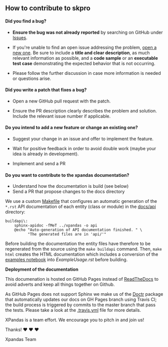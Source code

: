## How to contribute to skpro

#### **Did you find a bug?**

* **Ensure the bug was not already reported** by searching on GitHub under [Issues](https://github.com/kiraly-group/xpandas/issues).

* If you're unable to find an open issue addressing the problem, [open a new one](https://github.com/kiraly-group/xpandas/issues/new). Be sure to include a **title and clear description**, as much relevant information as possible, and a **code sample** or an **executable test case** demonstrating the expected behavior that is not occurring.

* Please follow the further discussion in case more information is needed or questions arise.

#### **Did you write a patch that fixes a bug?**

* Open a new GitHub pull request with the patch.

* Ensure the PR description clearly describes the problem and solution. Include the relevant issue number if applicable.

#### **Do you intend to add a new feature or change an existing one?**

* Suggest your change in an issue and offer to implement the feature. 

* Wait for positive feedback in order to avoid double work (maybe your idea is already in development).

* Implement and send a PR

#### **Do you want to contribute to the xpandas documentation?**

* Understand how the documentation is build (see below)
* Send a PR that propose changes to the docs directory

We use a custom [Makefile](docs/Makefile) that configures an automatic generation of the `*.rst` API documentation of each entity (class or module) in the [docs/api](docs/api) directory:

    buildapi\:
        sphinx-apidoc -fMeT ../xpandas -o api
        @echo "Auto-generation of API documentation finished. " \
              "The generated files are in 'api/'"

Before building the documentation the entity files have therefore to be regenerated from the source using the `make buildapi` command. Then, `make html` creates the HTML documentation which includes a conversion of the [examples notebook](examples/ExampleUsage.ipynb) into *ExampleUsage.rst* before building.

**Deployment of the documentation**

This documenation is hosted on GitHub Pages instead of [ReadTheDocs](https://readthedocs.org/) to avoid adverts and keep all things together on Github.

As GitHub Pages does not support Sphinx we make us of the [Doctr](https://drdoctr.github.io/doctr/) package that automatically updates our docs
on GH Pages branch using Travis CI; the build process is triggered by commits to the master branch that pass the tests. Please take a look at the [.travis.yml](.travis.yml) file for more details.
 
XPandas is a team effort. We encourage you to pitch in and join us!

Thanks! :heart: :heart: :heart:

Xpandas Team
